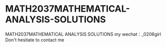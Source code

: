 # MATH2037MATHEMATICAL-ANALYSIS-SOLUTIONS
MATH2037MATHEMATICAL ANALYSIS SOLUTIONS   my wechat：_0206girl Don't hesitate to contact me
